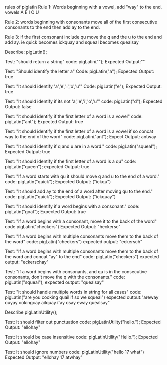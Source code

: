 rules of piglatin
Rule 1: Words beginning with a vowel, add "way" to the end. vowels A E I O U

Rule 2: words beginning with consonants move all of the first consecutive consonants to the end then add ay to the end.

Rule 3: if the first consonant include qu move the q and the u to the end and add ay. ie quick becomes ickquay and squeal becomes quealsay


Describe: pigLatin();

Test: "should return a string"
code: pigLatin("");
Expected Output:""

Test: "Should identify the letter a"
Code: pigLatin("a");
Expected Output: true

Test: "It should identify 'a','e','i','o','u'"
Code: pigLatin("e");
Expected Output: true

Test: "It should identify if its not 'a','e','i','o','u'"
code: pigLatin("d");
Expected Output: false

Test: "it should identify if the first letter of a word is a vowel"
code: pigLatin("ant");
Expected Output: true

Test: "it should identify if the first letter of a word is a vowel if so concat way to the end of the word"
code: pigLatin("ant");
Expect Output: antway

Test: "It should identify if q and u are in a word."
code: pigLatin("squeal");
Expected Output: true

Test: "It should identify if the first letter of a word is a qu"
code: pigLatin("queen");
expected Output: true

Test: "If a word starts with qu it should move q and u to the end of a word."
code: pigLatin("quick");
Expected Output: ("ickqu")

Test: "It should add ay to the end of a word after moving qu to the end."
code: pigLatin("quick");
Expected Output: ("ickquay")

Test: "It should identify if a word begins with a consonant."
code: pigLatin("goat");
Expected Output: true

Test: "if a word begins with a consonant, move it to the back of the word"
code pigLatin("checkers")
Expected Output: "heckersc"

Test: "If a word begins with multiple consonants move them to the back of the word"
code: pigLatin("checkers")
expected output: "eckersch"

Test: "If a word begins with multiple consonants move them to the back of the word and concat "ay" to the end"
code: pigLatin("checkers")
expected output: "eckerschay"

Test: "if a word begins with consonants, and qu is in the consecutive consonants, don't move the q with the consonants."
code: pigLatin("squeal");
expected output: "quealsay"

Test: "it should handle multiple words in string for all cases"
code: pigLatin("are you cooking quail if so we squeal")
expected output:"areway ouyay ookingcay ailquay ifay osay eway quealsay"

Describe pigLatinUtility();

Test: It should filter out punctuation
code: pigLatinUtility("hello.");
Expected Output: "ellohay"

Test: It should be case insensitive
code: pigLatinUtility("Hello.");
Expected Output: "ellohay"

Test: It should ignore numbers
code: pigLatinUtility("hello 17 what")
Expected Output: "ellohay 17 atwhay"